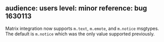 audience: users
level: minor
reference: bug 1630113
---
Matrix integration now supports `m.text`, `m.emote`, and `m.notice` msgtypes. The default is
`m.notice` which was the only value supported previously.
